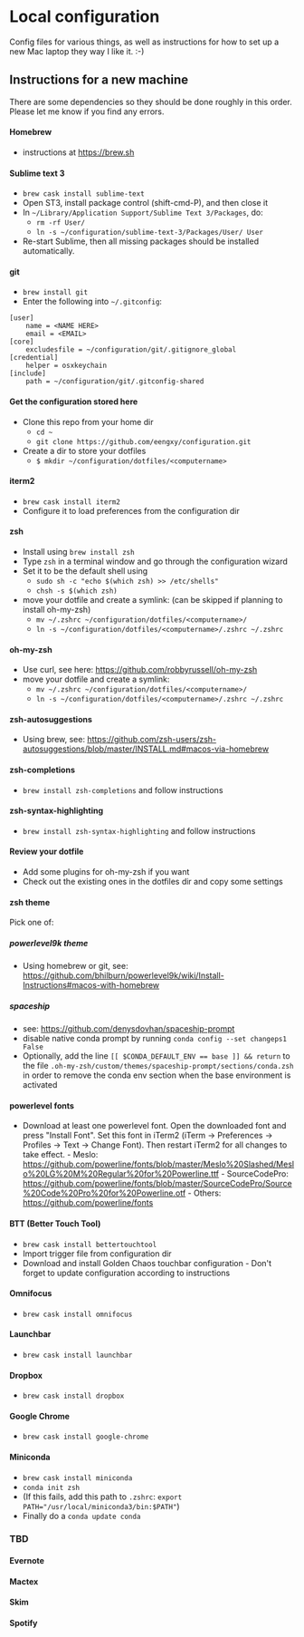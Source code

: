 # Local configuration

Config files for various things, as well as instructions for how to set up a new Mac laptop they way I like it. :-)

## Instructions for a new machine

There are some dependencies so they should be done roughly in this order. Please let me know if you find any errors.

#### Homebrew

- instructions at https://brew.sh

#### Sublime text 3

- `brew cask install sublime-text`
- Open ST3, install package control (shift-cmd-P), and then close it
- In `~/Library/Application Support/Sublime Text 3/Packages`, do:
    - `rm -rf User/`
    - `ln -s ~/configuration/sublime-text-3/Packages/User/ User`
- Re-start Sublime, then all missing packages should be installed automatically.

#### git

- `brew install git`
- Enter the following into `~/.gitconfig`:
```
[user]
    name = <NAME HERE>
    email = <EMAIL>
[core]
    excludesfile = ~/configuration/git/.gitignore_global
[credential]
    helper = osxkeychain
[include]
    path = ~/configuration/git/.gitconfig-shared
```

#### Get the configuration stored here

- Clone this repo from your home dir
    - `cd ~`
    - `git clone https://github.com/eengxy/configuration.git`
- Create a dir to store your dotfiles
    - `$ mkdir ~/configuration/dotfiles/<computername>`

#### iterm2

- `brew cask install iterm2`
- Configure it to load preferences from the configuration dir

#### zsh

- Install using `brew install zsh`
- Type `zsh` in a terminal window and go through the configuration wizard
- Set it to be the default shell using
    - `sudo sh -c "echo $(which zsh) >> /etc/shells"`
    - `chsh -s $(which zsh)`
- move your dotfile and create a symlink: (can be skipped if planning to install oh-my-zsh)
    - `mv ~/.zshrc ~/configuration/dotfiles/<computername>/`
    - `ln -s ~/configuration/dotfiles/<computername>/.zshrc ~/.zshrc`

#### oh-my-zsh

- Use curl, see here: https://github.com/robbyrussell/oh-my-zsh
- move your dotfile and create a symlink:
    - `mv ~/.zshrc ~/configuration/dotfiles/<computername>/`
    - `ln -s ~/configuration/dotfiles/<computername>/.zshrc ~/.zshrc`

#### zsh-autosuggestions

- Using brew, see: https://github.com/zsh-users/zsh-autosuggestions/blob/master/INSTALL.md#macos-via-homebrew

#### zsh-completions

- `brew install zsh-completions` and follow instructions

#### zsh-syntax-highlighting

- `brew install zsh-syntax-highlighting` and follow instructions

#### Review your dotfile

- Add some plugins for oh-my-zsh if you want
- Check out the existing ones in the dotfiles dir and copy some settings

#### zsh theme 

Pick one of:
##### powerlevel9k theme 

- Using homebrew or git, see: https://github.com/bhilburn/powerlevel9k/wiki/Install-Instructions#macos-with-homebrew

##### spaceship
- see: https://github.com/denysdovhan/spaceship-prompt
- disable native conda prompt by running `conda config --set changeps1 False`
- Optionally, add the line `[[ $CONDA_DEFAULT_ENV == base ]] && return` to the file `.oh-my-zsh/custom/themes/spaceship-prompt/sections/conda.zsh` in order to remove the conda env section when the base environment is activated

#### powerlevel fonts

- Download at least one powerlevel font. Open the downloaded font and press "Install Font". Set this font in iTerm2 (iTerm → Preferences → Profiles → Text → Change Font). Then restart iTerm2 for all changes to take effect.
		- Meslo: https://github.com/powerline/fonts/blob/master/Meslo%20Slashed/Meslo%20LG%20M%20Regular%20for%20Powerline.ttf
		- SourceCodePro: https://github.com/powerline/fonts/blob/master/SourceCodePro/Source%20Code%20Pro%20for%20Powerline.otf
		- Others: https://github.com/powerline/fonts

#### BTT (Better Touch Tool)

- `brew cask install bettertouchtool`
- Import trigger file from configuration dir
- Download and install Golden Chaos touchbar configuration - Don't forget to update configuration according to instructions

#### Omnifocus

- `brew cask install omnifocus`

#### Launchbar

- `brew cask install launchbar`

#### Dropbox

- `brew cask install dropbox`

#### Google Chrome

- `brew cask install google-chrome`

#### Miniconda

- `brew cask install miniconda`
- `conda init zsh`
- (If this fails, add this path to `.zshrc`: `export PATH="/usr/local/miniconda3/bin:$PATH"`)
- Finally do a `conda update conda`


### TBD

#### Evernote

#### Mactex

#### Skim

#### Spotify


